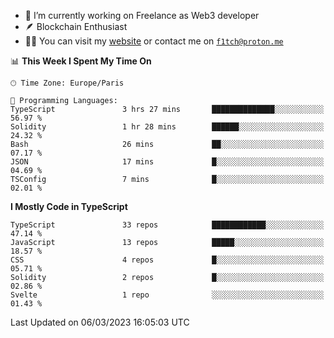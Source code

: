 - 🔭 I’m currently working on Freelance as Web3 developer
- 🪶 Blockchain Enthusiast
- 👨‍💻 You can visit my [website](https://f1tch.xyz) or contact me on [`f1tch@proton.me`](mailto:f1tch@proton.me)

<!--START_SECTION:waka-->
📊 **This Week I Spent My Time On** 

```text
🕑︎ Time Zone: Europe/Paris

💬 Programming Languages: 
TypeScript               3 hrs 27 mins       ██████████████░░░░░░░░░░░   56.97 % 
Solidity                 1 hr 28 mins        ██████░░░░░░░░░░░░░░░░░░░   24.32 % 
Bash                     26 mins             ██░░░░░░░░░░░░░░░░░░░░░░░   07.17 % 
JSON                     17 mins             █░░░░░░░░░░░░░░░░░░░░░░░░   04.69 % 
TSConfig                 7 mins              █░░░░░░░░░░░░░░░░░░░░░░░░   02.01 % 
```

**I Mostly Code in TypeScript** 

```text
TypeScript               33 repos            ████████████░░░░░░░░░░░░░   47.14 % 
JavaScript               13 repos            █████░░░░░░░░░░░░░░░░░░░░   18.57 % 
CSS                      4 repos             █░░░░░░░░░░░░░░░░░░░░░░░░   05.71 % 
Solidity                 2 repos             █░░░░░░░░░░░░░░░░░░░░░░░░   02.86 % 
Svelte                   1 repo              ░░░░░░░░░░░░░░░░░░░░░░░░░   01.43 % 
```




 Last Updated on 06/03/2023 16:05:03 UTC
<!--END_SECTION:waka-->

